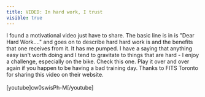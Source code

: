---title: VIDED: In hard work, I trustvisible: true---<div>
  I found a motivational video just have to share. The basic line is in is "Dear Hard Work...." and goes on to describe hard hard work is and the benefits that one receives from it. It has me pumped. I have a saying that anything easy isn't worth doing and I tend to gravitate to things that are hard - I enjoy a challenge, especially on the bike. Check this one. Play it over and over again if you happen to be having a bad training day. Thanks to FITS Toronto for sharing this video on their website.<br /><br />
</div>

<div>
  [youtube]cw0swisPh-M[/youtube]
</div>